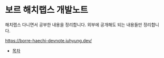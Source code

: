 # 보르 해치랩스 개발노트

해치랩스 다니면서 공부한 내용을 정리합니다. 외부에 공개해도 되는
내용들만 정리합니다.

<https://borre-haechi-devnote.juhyung.dev/>

* [목차](./src/SUMMARY.md)
